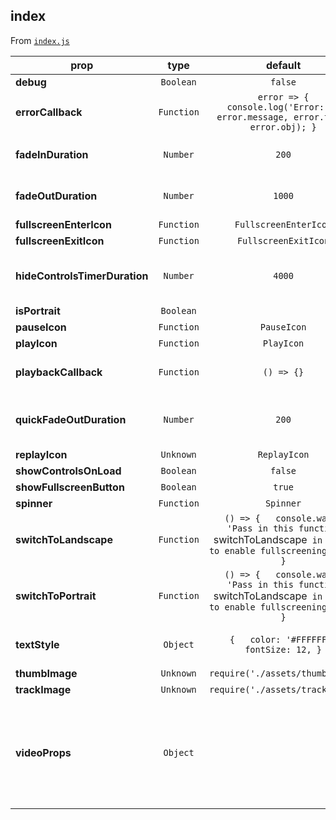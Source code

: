 
## index

From [`index.js`](index.js)



prop | type | default | required | description
---- | :----: | :-------: | :--------: | -----------
**debug** | `Boolean` | `false` | :x: | Write internal logs to console
**errorCallback** | `Function` | `error => {   console.log('Error: ', error.message, error.type, error.obj); }` | :x: | Error callback (lots of errors are non-fatal and the video will continue to play)
**fadeInDuration** | `Number` | `200` | :x: | How long should the fadeIn animation for the controls run? (in milliseconds) Default value is 200.
**fadeOutDuration** | `Number` | `1000` | :x: | How long should the fadeOut animation run? (in milliseconds) Default value is 1000.
**fullscreenEnterIcon** | `Function` | `FullscreenEnterIcon` | :x: | 
**fullscreenExitIcon** | `Function` | `FullscreenExitIcon` | :x: | 
**hideControlsTimerDuration** | `Number` | `4000` | :x: | If the user has not interacted with the controls, how long should the controls stay visible? (in milliseconds) Default value is 4000.
**isPortrait** | `Boolean` |  | :x: | 
**pauseIcon** | `Function` | `PauseIcon` | :x: | 
**playIcon** | `Function` | `PlayIcon` | :x: | 
**playbackCallback** | `Function` | `() => {}` | :x: | Callback that gets passed `playbackStatus` objects for the underlying video element
**quickFadeOutDuration** | `Number` | `200` | :x: | How long should the fadeOut animation run when the screen is tapped when the controls are visible? (in milliseconds) Default value is 200.
**replayIcon** | `Unknown` | `ReplayIcon` | :x: | 
**showControlsOnLoad** | `Boolean` | `false` | :x: | 
**showFullscreenButton** | `Boolean` | `true` | :x: | 
**spinner** | `Function` | `Spinner` | :x: | 
**switchToLandscape** | `Function` | `() => {   console.warn(     'Pass in this function `switchToLandscape` in props to enable fullscreening'   ); }` | :x: | 
**switchToPortrait** | `Function` | `() => {   console.warn(     'Pass in this function `switchToLandscape` in props to enable fullscreening'   ); }` | :x: | 
**textStyle** | `Object` | `{   color: '#FFFFFF',   fontSize: 12, }` | :x: | Style to use for the all the text in the videoplayer including seek bar times and error messages
**thumbImage** | `Unknown` | `require('./assets/thumb.png')` | :x: | 
**trackImage** | `Unknown` | `require('./assets/track.png')` | :x: | 
**videoProps** | `Object` |  | :x: | Props to use into the underlying <Video>. Useful for configuring autoplay, playback speed, and other Video properties. See Expo documentation on <Video>. `source` is required.



